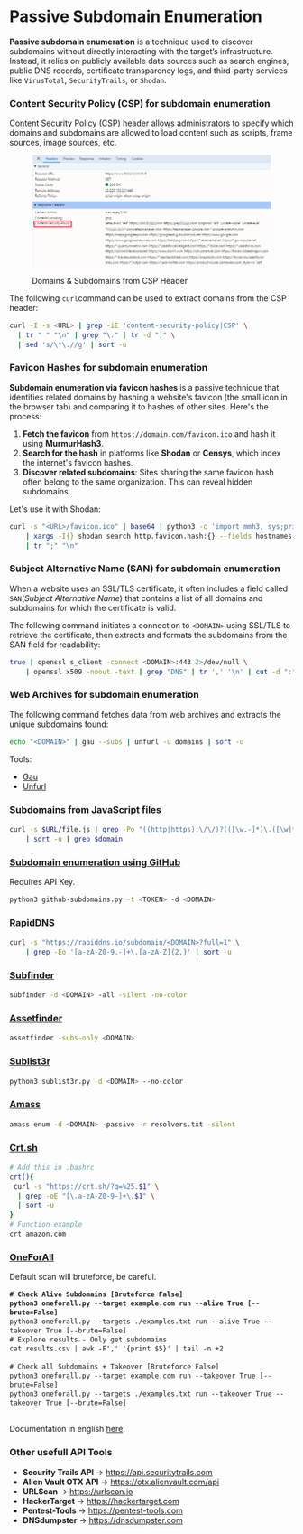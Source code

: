 # Passive Subdomain Enumeration

**Passive subdomain enumeration** is a technique used to discover subdomains without directly interacting with the target’s infrastructure. Instead, it relies on publicly available data sources such as search engines, public DNS records, certificate transparency logs, and third-party services like `VirusTotal`, `SecurityTrails`, or `Shodan`.

### Content Security Policy (CSP) for subdomain enumeration

Content Security Policy (CSP) header allows administrators to specify which domains and subdomains are allowed to load content such as scripts, frame sources, image sources, etc.

<figure><img src="../../../.gitbook/assets/image (1) (1).png" alt=""><figcaption><p>Domains &#x26; Subdomains from CSP Header</p></figcaption></figure>

The following `curl`command can be used to extract domains from the CSP header:

```bash
curl -I -s <URL> | grep -iE 'content-security-policy|CSP' \
  | tr " " "\n" | grep "\." | tr -d ";" \
  | sed 's/\*\.//g' | sort -u
```

### Favicon Hashes for subdomain enumeration

**Subdomain enumeration via favicon hashes** is a passive technique that identifies related domains by hashing a website's favicon (the small icon in the browser tab) and comparing it to hashes of other sites. Here's the process:

1. **Fetch the favicon** from `https://domain.com/favicon.ico` and hash it using **MurmurHash3**.
2. **Search for the hash** in platforms like **Shodan** or **Censys**, which index the internet's favicon hashes.
3. **Discover related subdomains**: Sites sharing the same favicon hash often belong to the same organization. This can reveal hidden subdomains.

Let's use it with Shodan:

```bash
curl -s "<URL>/favicon.ico" | base64 | python3 -c 'import mmh3, sys;print(mmh3.hash(sys.stdin.buffer.read()))' \
    | xargs -I{} shodan search http.favicon.hash:{} --fields hostnames \
    | tr ";" "\n"
```

### Subject Alternative Name (SAN) for subdomain enumeration

When a website uses an SSL/TLS certificate, it often includes a field called `SAN`(_Subject Alternative Name_) that contains a list of all domains and subdomains for which the certificate is valid.

The following command initiates a connection to `<DOMAIN>` using SSL/TLS to retrieve the certificate, then extracts and formats the subdomains from the SAN field for readability:

```bash
true | openssl s_client -connect <DOMAIN>:443 2>/dev/null \
    | openssl x509 -noout -text | grep "DNS" | tr ',' '\n' | cut -d ":" -f2
```

### Web Archives for subdomain enumeration

The following command fetches data from web archives and extracts the unique subdomains found:

```bash
echo "<DOMAIN>" | gau --subs | unfurl -u domains | sort -u
```

Tools:

* [Gau](https://github.com/lc/gau)
* [Unfurl](https://github.com/tomnomnom/unfurl)

### Subdomains from JavaScript files

```bash
curl -s $URL/file.js | grep -Po "((http|https):\/\/)?(([\w.-]*)\.([\w]*)\.([A-z]))\w+" \
    | sort -u | grep $domain
```

### [Subdomain enumeration using GitHub](https://github.com/gwen001/github-search/blob/master/github-subdomains.py)

Requires API Key.

```bash
python3 github-subdomains.py -t <TOKEN> -d <DOMAIN>
```

### RapidDNS

```bash
curl -s "https://rapiddns.io/subdomain/<DOMAIN>?full=1" \
    | grep -Eo '[a-zA-Z0-9.-]+\.[a-zA-Z]{2,}' | sort -u
```

### [Subfinder](https://github.com/projectdiscovery/subfinder)

```bash
subfinder -d <DOMAIN> -all -silent -no-color
```

### [Assetfinder](https://github.com/tomnomnom/assetfinder)

```bash
assetfinder -subs-only <DOMAIN>
```

### [Sublist3r](https://github.com/aboul3la/Sublist3r)

```bash
python3 sublist3r.py -d <DOMAIN> --no-color
```

### [Amass](https://github.com/owasp-amass/amass)

```bash
amass enum -d <DOMAIN> -passive -r resolvers.txt -silent  
```

### [Crt.sh](https://crt.sh)

```bash
# Add this in .bashrc
crt(){
 curl -s "https://crt.sh/?q=%25.$1" \
  | grep -oE "[\.a-zA-Z0-9-]+\.$1" \
  | sort -u
}
# Function example
crt amazon.com
```

### [OneForAll](https://github.com/shmilylty/OneForAll)

Default scan will bruteforce, be careful.

<pre class="language-bash"><code class="lang-bash"><strong># Check Alive Subdomains [Bruteforce False]
</strong><strong>python3 oneforall.py --target example.com run --alive True [--brute=False]
</strong>python3 oneforall.py --targets ./examples.txt run --alive True --takeover True [--brute=False]
# Explore results - Only get subdomains
cat results.csv | awk -F',' '{print $5}' | tail -n +2

# Check all Subdomains + Takeover [Bruteforce False]
python3 oneforall.py --target example.com run --takeover True [--brute=False]
python3 oneforall.py --targets ./examples.txt run --takeover True --takeover True [--brute=False]

</code></pre>

Documentation in english [here](https://github.com/shmilylty/OneForAll/tree/master/docs/en-us).

### Other usefull API Tools

* **Security Trails API** -> https://api.securitytrails.com
* **Alien Vault OTX API** -> https://otx.alienvault.com/api
* **URLScan** -> https://urlscan.io
* **HackerTarget** -> https://hackertarget.com
* **Pentest-Tools** -> https://pentest-tools.com
* **DNSdumpster** -> https://dnsdumpster.com
